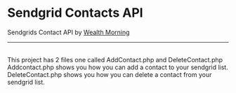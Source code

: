<h1>Sendgrid Contacts API</h1>
Sendgrids Contact API by <a href="https://www.wealthmorning.com">Wealth Morning</a> 
<hr>
<br />
This project has 2 files one called AddContact.php and DeleteContact.php
Addcontact.php shows you how you can add a contact to your sendgrid list.
DeleteContact.php shows you how you can delete a contact from your sendgrid list.
